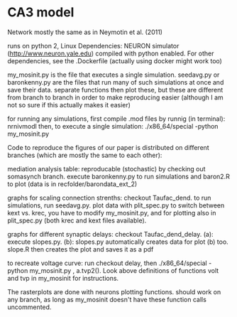 # CA3 model 
Network mostly the same as in Neymotin et al. (2011)

runs on python 2, Linux
Dependencies: NEURON simulator (http://www.neuron.yale.edu) compiled with python enabled.
For other dependencies, see the .Dockerfile (actually using docker might work too)

my_mosinit.py is the file that executes a single simulation. seedavg.py or baronkenny.py are the files that run many of such simulations at once and save their data. separate functions then plot these, but these are different from branch to branch in order to make reproducing easier (although I am not so sure if this actually makes it easier) 

for running any simulations, first compile .mod files by runnig (in terminal):
 nrnivmodl
then, to execute a single simulation: 
 ./x86_64/special -python my_mosinit.py


Code to reproduce the figures of our paper is distributed on different branches (which are mostly the same to each other):
 
mediation analysis table: reproducable (stochastic) by checking out somasynch branch. execute baronkenny.py to run simulations and baron2.R to plot (data is in recfolder/barondata_ext_2)

graphs for scaling connection strenths: checkout Taufac_dend. to run simulations, run seedavg.py. plot data with plit_spec.py
to switch between kext vs. krec, you have to modify my_mosinit.py, and for plotting also in plit_spec.py (both krec and kext files available).
 
graphs for different synaptic delays: checkout Taufac_dend_delay. (a): execute slopes.py. (b): slopes.py automatically creates data for plot (b) too. slope.R then creates the plot and saves it as a pdf

to recreate voltage curve: run checkout delay, then ./x86_64/special -python my_mosinit.py , a.tvp2(). Look above definitions of functions volt and tvp in my_mosinit for instructions. 

The rasterplots are done with neurons plotting functions. should work on any branch, as long as my_mosinit doesn't have these function calls uncommented. 



